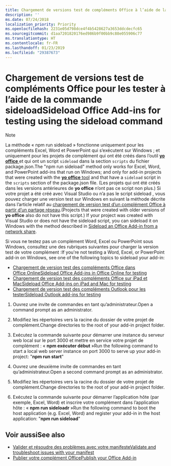 ```yaml
---
title: Chargement de versions test de compléments Office à l’aide de la commande sideload
description: ''
ms.date: 07/24/2018
localization_priority: Priority
ms.openlocfilehash: 2231e05d798dce4f4b5428627a3653ddcdecfc65
ms.sourcegitcommit: d1aa7201820176ed986b9f00bb9c88e055906c77
ms.translationtype: HT
ms.contentlocale: fr-FR
ms.lasthandoff: 01/23/2019
ms.locfileid: "29387673"
---
```

# <a name="sideload-office-add-ins-for-testing-using-the-sideload-command"></a><span data-ttu-id="eedcb-102">Chargement de versions test de compléments Office pour les tester à l’aide de la **commande sideload**</span><span class="sxs-lookup"><span data-stu-id="eedcb-102">Sideload Office Add-ins for testing using the **sideload command**</span></span>
 >[!NOTE]
><span data-ttu-id="eedcb-103">La méthode « npm run sideload » fonctionne uniquement pour les compléments Excel, Word et PowerPoint qui s’exécutent sur Windows ; et uniquement pour les projets de complément qui ont été créés dans l’outil [**yo office** ](https://github.com/OfficeDev/generator-office)et qui ont un script `sideload` dans la section `scripts` du fichier package.json.</span><span class="sxs-lookup"><span data-stu-id="eedcb-103">The "npm run sideload" method only works for Excel, Word, and PowerPoint add-ins that run on Windows; and only for add-in projects that were created with the [**yo office** tool](https://github.com/OfficeDev/generator-office) and that have a `sideload` script in the `scripts` section of the package.json file.</span></span> <span data-ttu-id="eedcb-104">(Les projets qui ont été créés dans les versions antérieures de **yo office** n’ont pas ce script non plus.) Si votre projet a été créé avec Visual Studio ou n’a pas le script sideload , vous pouvez charger une version test sur Windows en suivant la méthode décrite dans l’article relatif au [chargement de version test d’un complément Office à partir d’un partage réseau](create-a-network-shared-folder-catalog-for-task-pane-and-content-add-ins.md).</span><span class="sxs-lookup"><span data-stu-id="eedcb-104">(Projects that were created with older versions of **yo office** also do not have this script.) If your project was created with Visual Studio or does not have the sideload script, you can sideload it on Windows with the method described in [Sideload an Office Add-in from a network share](create-a-network-shared-folder-catalog-for-task-pane-and-content-add-ins.md).</span></span>
>
> <span data-ttu-id="eedcb-105">Si vous ne testez pas un complément Word, Excel ou PowerPoint sous Windows, consultez une des rubriques suivantes pour charger la version test de votre complément :</span><span class="sxs-lookup"><span data-stu-id="eedcb-105">If you're not testing a Word, Excel, or PowerPoint add-in on Windows, see one of the following topics to sideload your add-in:</span></span>
> 
> - [<span data-ttu-id="eedcb-106">Chargement de version test des compléments Office dans Office Online</span><span class="sxs-lookup"><span data-stu-id="eedcb-106">Sideload Office Add-ins in Office Online for testing</span></span>](sideload-office-add-ins-for-testing.md)
> - [<span data-ttu-id="eedcb-107">Chargement de version test des compléments Office sur iPad et Mac</span><span class="sxs-lookup"><span data-stu-id="eedcb-107">Sideload Office Add-ins on iPad and Mac for testing</span></span>](sideload-an-office-add-in-on-ipad-and-mac.md)
> - [<span data-ttu-id="eedcb-108">Chargement de version test des compléments Outlook pour les tester</span><span class="sxs-lookup"><span data-stu-id="eedcb-108">Sideload Outlook add-ins for testing</span></span>](https://docs.microsoft.com/outlook/add-ins/sideload-outlook-add-ins-for-testing)

1. <span data-ttu-id="eedcb-109">Ouvrez une invite de commandes en tant qu’administrateur.</span><span class="sxs-lookup"><span data-stu-id="eedcb-109">Open a command prompt as an administrator.</span></span>

2. <span data-ttu-id="eedcb-110">Modifiez les répertoires vers la racine du dossier de votre projet de complément.</span><span class="sxs-lookup"><span data-stu-id="eedcb-110">Change directories to the root of your add-in project folder.</span></span>

3. <span data-ttu-id="eedcb-111">Exécutez la commande suivante pour démarrer une instance du serveur web local sur le port 3000 et mettre en service votre projet de complément : « **npm exécuter début** »</span><span class="sxs-lookup"><span data-stu-id="eedcb-111">Run the following command to start a local web server instance on port 3000 to serve up your add-in project: "**npm run start**"</span></span>

4. <span data-ttu-id="eedcb-112">Ouvrez une deuxième invite de commandes en tant qu’administrateur.</span><span class="sxs-lookup"><span data-stu-id="eedcb-112">Open a second command prompt as an administrator.</span></span>

5. <span data-ttu-id="eedcb-113">Modifiez les répertoires vers la racine du dossier de votre projet de complément.</span><span class="sxs-lookup"><span data-stu-id="eedcb-113">Change directories to the root of your add-in project folder.</span></span>

6. <span data-ttu-id="eedcb-114">Exécutez la commande suivante pour démarrer l’application hôte (par exemple, Excel, Word) et inscrire votre complément dans l’application hôte : « **npm run sideloadr** »</span><span class="sxs-lookup"><span data-stu-id="eedcb-114">Run the following command to boot the host application (e.g. Excel, Word) and register your add-in in the host application: "**npm run sideload**"</span></span>

## <a name="see-also"></a><span data-ttu-id="eedcb-115">Voir aussi</span><span class="sxs-lookup"><span data-stu-id="eedcb-115">See also</span></span>

- [<span data-ttu-id="eedcb-116">Valider et résoudre des problèmes avec votre manifeste</span><span class="sxs-lookup"><span data-stu-id="eedcb-116">Validate and troubleshoot issues with your manifest</span></span>](troubleshoot-manifest.md)
- [<span data-ttu-id="eedcb-117">Publier votre complément Office</span><span class="sxs-lookup"><span data-stu-id="eedcb-117">Publish your Office Add-in</span></span>](../publish/publish.md)
